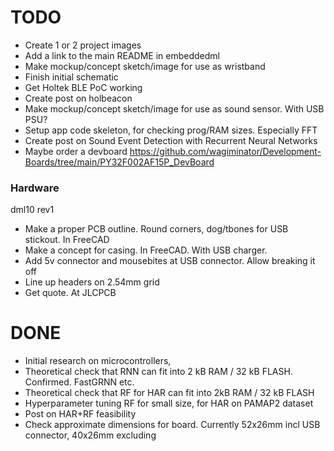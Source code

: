 
# TODO

- Create 1 or 2 project images
- Add a link to the main README in embeddedml
- Make mockup/concept sketch/image for use as wristband
- Finish initial schematic
- Get Holtek BLE PoC working
- Create post on holbeacon
- Make mockup/concept sketch/image for use as sound sensor. With USB PSU?
- Setup app code skeleton, for checking prog/RAM sizes. Especially FFT
- Create post on Sound Event Detection with Recurrent Neural Networks
- Maybe order a devboard
https://github.com/wagiminator/Development-Boards/tree/main/PY32F002AF15P_DevBoard

### Hardware

dml10 rev1

- Make a proper PCB outline. Round corners, dog/tbones for USB stickout. In FreeCAD
- Make a concept for casing. In FreeCAD. With USB charger.
- Add 5v connector and mousebites at USB connector. Allow breaking it off
- Line up headers on 2.54mm grid
- Get quote. At JLCPCB

# DONE

- Initial research on microcontrollers,
- Theoretical check that RNN can fit into 2 kB RAM / 32 kB FLASH.
Confirmed. FastGRNN etc.
- Theoretical check that RF for HAR can fit into 2kB RAM / 32 kB FLASH
- Hyperparameter tuning RF for small size, for HAR on PAMAP2 dataset
- Post on HAR+RF feasibility
- Check approximate dimensions for board. Currently 52x26mm incl USB connector, 40x26mm excluding
